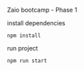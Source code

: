 Zaio bootcamp - Phase 1

install dependencies

``` npm install ```

run project

``` npm run start ```
